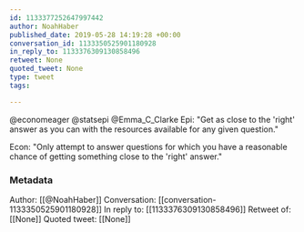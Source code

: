 ```yaml
---
id: 1133377252647997442
author: NoahHaber
published_date: 2019-05-28 14:19:28 +00:00
conversation_id: 1133350525901180928
in_reply_to: 1133376309130858496
retweet: None
quoted_tweet: None
type: tweet
tags:

---
```


@economeager @statsepi @Emma_C_Clarke Epi: "Get as close to the 'right' answer as you can with the resources available for any given question."

Econ: "Only attempt to answer questions for which you have a reasonable chance of getting something close to the 'right' answer."

### Metadata

Author: [[@NoahHaber]]
Conversation: [[conversation-1133350525901180928]]
In reply to: [[1133376309130858496]]
Retweet of: [[None]]
Quoted tweet: [[None]]
